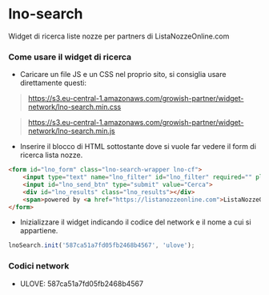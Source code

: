 # lno-search
Widget di ricerca liste nozze per partners di ListaNozzeOnline.com


### Come usare il widget di ricerca

- Caricare un file JS e un CSS nel proprio sito, si consiglia usare direttamente questi:

> https://s3.eu-central-1.amazonaws.com/growish-partner/widget-network/lno-search.min.css

> https://s3.eu-central-1.amazonaws.com/growish-partner/widget-network/lno-search.min.js

- Inserire il blocco di HTML sottostante dove si vuole far vedere il form di ricerca lista nozze.

```html
<form id="lno_form" class="lno-search-wrapper lno-cf">
    <input type="text" name="lno_filter" id="lno_filter" required="" placeholder="Cognome sposi / codice lista">
    <input id="lno_send_btn" type="submit" value="Cerca">
    <div id="lno_results" class="lno_results"></div>
    <span>powered by <a href="https://listanozzeonline.com">ListaNozzeOnline.com</a></span>
</form>
```

- Inizializzare il widget indicando il codice del network e il nome a cui si appartiene.

```javascript
lnoSearch.init('587ca51a7fd05fb2468b4567', 'ulove');
```


### Codici network
- ULOVE: 587ca51a7fd05fb2468b4567